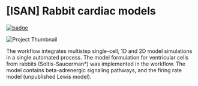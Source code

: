 # [ISAN] Rabbit cardiac models
[![badge](https://img.shields.io/badge/open-osparc.io-red)](https://osparc.io/study/47d0b766-af53-11e9-a62b-02420aff7e72)

![Project Thumbnail](https://discover.blackfynn.com/dataset-assets/4/14/banner.jpg)

The workflow integrates multistep single-cell, 1D and 2D model simulations in a single automated process. The model formulation for ventricular cells from rabbits (Soltis-Saucerman*) was implemented in the workflow. The model contains beta-adrenergic signaling pathways, and the firing rate model (unpublished Lewis model).
